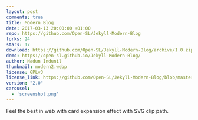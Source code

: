 ```yaml
---
layout: post
comments: true
title: Modern Blog
date: 2017-03-13 20:00:00 +01:00
repo: https://github.com/Open-SL/Jekyll-Modern-Blog
forks: 24
stars: 17
download: https://github.com/Open-SL/Jekyll-Modern-Blog/archive/1.0.zip
demo: https://open-sl.github.io/Jekyll-Modern-Blog/
author: Nadun Indunil
thumbnail: modern2.webp
license: GPLv3
license_link: https://github.com/Open-SL/Jekyll-Modern-Blog/blob/master/LICENSE
version: "2.0"
carousel:
  - 'screenshot.png'
---
```


Feel the best in web with card expansion effect with SVG clip path.
